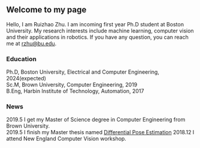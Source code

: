 ## Welcome to my page
Hello, I am Ruizhao Zhu. I am incoming first year Ph.D student at Boston University. My research interests include machine learning, computer vision and their applications in robotics. If you have any question, you can reach me at rzhu@bu.edu.
### Education
Ph.D, Boston University, Electrical and Computer Engineering, 2024(expected)      
Sc.M, Brown University, Computer Engineering, 2019    
B.Eng, Harbin Institute of Technology, Automation, 2017    
### News
2019.5 I get my Master of Science degree in Computer Engineering from Brown University.     
2019.5 I finish my Master thesis named [Differential Pose Estimation]()
2018.12 I attend New England Computer Vision workshop.
